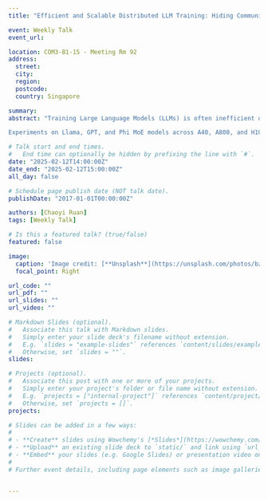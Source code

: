 ```yaml
---
title: "Efficient and Scalable Distributed LLM Training: Hiding Communication Overhead"

event: Weekly Talk
event_url: 

location: COM3-B1-15 - Meeting Rm 92
address:
  street: 
  city: 
  region: 
  postcode:
  country: Singapore

summary: 
abstract: "Training Large Language Models (LLMs) is often inefficient due to high communication overhead, resulting in sub-50% Model FLOPS Utilization (MFU). In this talk, I will discuss how to build a cost-efficient and scalable machine learning system, using DHelix as an example. Inspired by the DNA double-helix structure, DHelix improves efficiency through Strand Interleaving (SI), which overlaps forward and backward passes to maximize computation-communication concurrency. It seamlessly integrates with all parallelism strategies, including pipeline parallelism via a model folding design.

Experiments on Llama, GPT, and Phi MoE models across A40, A800, and H100 clusters demonstrate up to 58% MFU on A40 and 71% on A800, significantly outperforming state-of-the-art methods. I will explore DHelix’s design, optimization techniques, and its broader impact on distributed LLM training."

# Talk start and end times.
#   End time can optionally be hidden by prefixing the line with `#`.
date: "2025-02-12T14:00:00Z"
date_end: "2025-02-12T15:00:00Z"
all_day: false

# Schedule page publish date (NOT talk date).
publishDate: "2017-01-01T00:00:00Z"

authors: [Chaoyi Ruan]
tags: [Weekly Talk]

# Is this a featured talk? (true/false)
featured: false

image:
  caption: 'Image credit: [**Unsplash**](https://unsplash.com/photos/bzdhc5b3Bxs)'
  focal_point: Right

url_code: ""
url_pdf: ""
url_slides: ""
url_video: ""

# Markdown Slides (optional).
#   Associate this talk with Markdown slides.
#   Simply enter your slide deck's filename without extension.
#   E.g. `slides = "example-slides"` references `content/slides/example-slides.md`.
#   Otherwise, set `slides = ""`.
slides:

# Projects (optional).
#   Associate this post with one or more of your projects.
#   Simply enter your project's folder or file name without extension.
#   E.g. `projects = ["internal-project"]` references `content/project/deep-learning/index.md`.
#   Otherwise, set `projects = []`.
projects:

# Slides can be added in a few ways:
# 
# - **Create** slides using Wowchemy's [*Slides*](https://wowchemy.com/docs/managing-content/#create-slides) feature and link using `slides` parameter in the front matter of the talk file
# - **Upload** an existing slide deck to `static/` and link using `url_slides` parameter in the front matter of the talk file
# - **Embed** your slides (e.g. Google Slides) or presentation video on this page using [shortcodes](https://wowchemy.com/docs/writing-markdown-latex/).
# 
# Further event details, including page elements such as image galleries, can be added to the body of this page.


---
```

